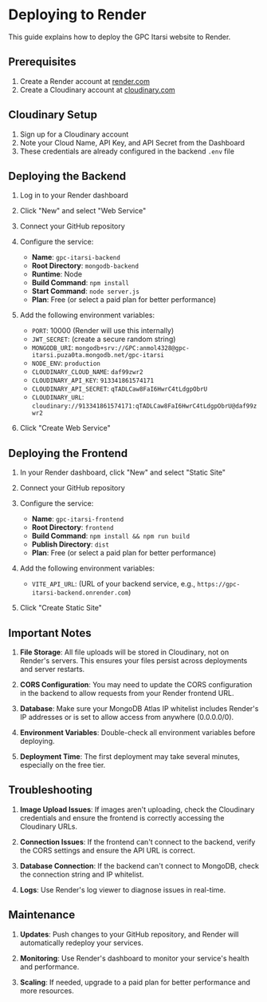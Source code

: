 # Deploying to Render

This guide explains how to deploy the GPC Itarsi website to Render.

## Prerequisites

1. Create a Render account at [render.com](https://render.com)
2. Create a Cloudinary account at [cloudinary.com](https://cloudinary.com)

## Cloudinary Setup

1. Sign up for a Cloudinary account
2. Note your Cloud Name, API Key, and API Secret from the Dashboard
3. These credentials are already configured in the backend `.env` file

## Deploying the Backend

1. Log in to your Render dashboard
2. Click "New" and select "Web Service"
3. Connect your GitHub repository
4. Configure the service:
   - **Name**: `gpc-itarsi-backend`
   - **Root Directory**: `mongodb-backend`
   - **Runtime**: Node
   - **Build Command**: `npm install`
   - **Start Command**: `node server.js`
   - **Plan**: Free (or select a paid plan for better performance)

5. Add the following environment variables:
   - `PORT`: 10000 (Render will use this internally)
   - `JWT_SECRET`: (create a secure random string)
   - `MONGODB_URI`: `mongodb+srv://GPC:anmol4328@gpc-itarsi.puza0ta.mongodb.net/gpc-itarsi`
   - `NODE_ENV`: `production`
   - `CLOUDINARY_CLOUD_NAME`: `daf99zwr2`
   - `CLOUDINARY_API_KEY`: `913341861574171`
   - `CLOUDINARY_API_SECRET`: `qTADLCaw8FaI6HwrC4tLdgpObrU`
   - `CLOUDINARY_URL`: `cloudinary://913341861574171:qTADLCaw8FaI6HwrC4tLdgpObrU@daf99zwr2`

6. Click "Create Web Service"

## Deploying the Frontend

1. In your Render dashboard, click "New" and select "Static Site"
2. Connect your GitHub repository
3. Configure the service:
   - **Name**: `gpc-itarsi-frontend`
   - **Root Directory**: `frontend`
   - **Build Command**: `npm install && npm run build`
   - **Publish Directory**: `dist`
   - **Plan**: Free (or select a paid plan for better performance)

4. Add the following environment variables:
   - `VITE_API_URL`: (URL of your backend service, e.g., `https://gpc-itarsi-backend.onrender.com`)

5. Click "Create Static Site"

## Important Notes

1. **File Storage**: All file uploads will be stored in Cloudinary, not on Render's servers. This ensures your files persist across deployments and server restarts.

2. **CORS Configuration**: You may need to update the CORS configuration in the backend to allow requests from your Render frontend URL.

3. **Database**: Make sure your MongoDB Atlas IP whitelist includes Render's IP addresses or is set to allow access from anywhere (0.0.0.0/0).

4. **Environment Variables**: Double-check all environment variables before deploying.

5. **Deployment Time**: The first deployment may take several minutes, especially on the free tier.

## Troubleshooting

1. **Image Upload Issues**: If images aren't uploading, check the Cloudinary credentials and ensure the frontend is correctly accessing the Cloudinary URLs.

2. **Connection Issues**: If the frontend can't connect to the backend, verify the CORS settings and ensure the API URL is correct.

3. **Database Connection**: If the backend can't connect to MongoDB, check the connection string and IP whitelist.

4. **Logs**: Use Render's log viewer to diagnose issues in real-time.

## Maintenance

1. **Updates**: Push changes to your GitHub repository, and Render will automatically redeploy your services.

2. **Monitoring**: Use Render's dashboard to monitor your service's health and performance.

3. **Scaling**: If needed, upgrade to a paid plan for better performance and more resources.
